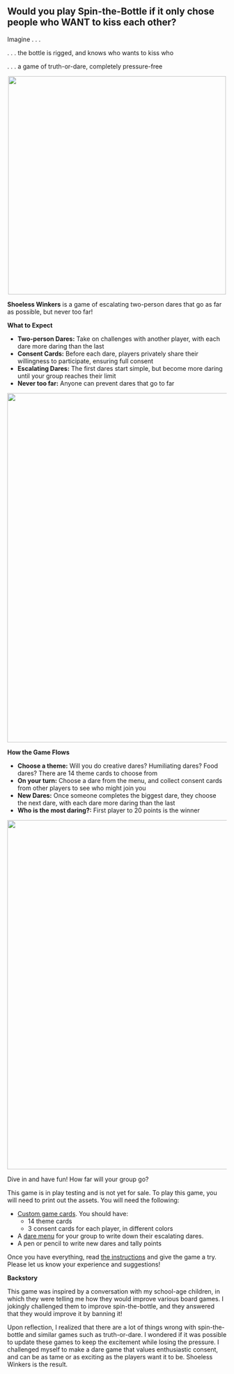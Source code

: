 <h2>Would you play Spin-the-Bottle if it only chose people who WANT to kiss each other?</h2>

Imagine . . .

. . . the bottle is rigged, and knows who wants to kiss who

. . . a game of truth-or-dare, completely pressure-free

<p align="center">
  <img src="https://github.com/DaringGames/ShoelessWinkers/blob/main/Logo%20White%20BG.png?raw=true" width=500>
</p>

**Shoeless Winkers** is a game of escalating two-person dares that go as far as possible, but never too far!

**What to Expect**

 * **Two-person Dares:** Take on challenges with another player, with each dare more daring than the last
 * **Consent Cards:** Before each dare, players privately share their willingness to participate, ensuring full consent
 * **Escalating Dares:** The first dares start simple, but become more daring until your group reaches their limit
 * **Never too far:** Anyone can prevent dares that go to far

<p align="center">
  <img src="https://github.com/DaringGames/ShoelessWinkers/blob/main/promo%20art/Consent%20Card%20Examples.png?raw=true" width=800>
</p>

**How the Game Flows**

 * **Choose a theme:** Will you do creative dares? Humiliating dares? Food dares? There are 14 theme cards to choose from
 * **On your turn:** Choose a dare from the menu, and collect consent cards from other players to see who might join you
 * **New Dares:** Once someone completes the biggest dare, they choose the next dare, with each dare more daring than the last
 * **Who is the most daring?:** First player to 20 points is the winner

<p align="center">
  <img src="https://github.com/DaringGames/ShoelessWinkers/blob/main/promo%20art/Theme%20Card%20Examples.png?raw=true" width=800>
</p>

Dive in and have fun! How far will your group go?


This game is in play testing and is not yet for sale. To play this game, you will need to print out the assets. You will need the following:
* [Custom game cards](https://github.com/DaringGames/ShoelessWinkers/blob/main/Cards/HomePrinting.pdf). You should have:
  * 14 theme cards
  * 3 consent cards for each player, in different colors
* A [dare menu](https://github.com/DaringGames/ShoelessWinkers/blob/main/PDFs/Dare%20Menu.pdf) for your group to write down their escalating dares.
* A pen or pencil to write new dares and tally points

Once you have everything, read [the instructions](https://github.com/DaringGames/ShoelessWinkers/blob/main/PDFs/InstructionsBooklet.pdf) and give the game a try. Please let us know your experience and suggestions!


**Backstory**

This game was inspired by a conversation with my school-age children, in which they were telling me how they would improve various board games. I jokingly challenged them to improve spin-the-bottle, and they answered that they would improve it by banning it!

Upon reflection, I realized that there are a lot of things wrong with spin-the-bottle and similar games such as truth-or-dare. I wondered if it was possible to update these games to keep the excitement while losing the pressure. I challenged myself to make a dare game that values enthusiastic consent, and can be as tame or as exciting as the players want it to be. Shoeless Winkers is the result.
